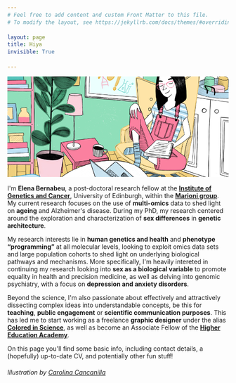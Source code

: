 ```yaml
---
# Feel free to add content and custom Front Matter to this file.
# To modify the layout, see https://jekyllrb.com/docs/themes/#overriding-theme-defaults

layout: page
title: Hiya
invisible: True

---
```


![Header](assets/img/header.png)

I'm **Elena Bernabeu**, a post-doctoral research fellow at the **[Institute of Genetics and Cancer](https://www.ed.ac.uk/institute-genetics-cancer)**, University of Edinburgh, within the **[Marioni group](https://marioni-group.owlstown.net/)**. My current research focuses on the use of **multi-omics** data to shed light on **ageing** and Alzheimer's disease. During my PhD, my research centered around the exploration and characterization of **sex differences** in **genetic architecture**.

My research interests lie in **human genetics and health** and **phenotype “programming”** at all molecular levels, looking to exploit omics data sets and large population cohorts to shed light on underlying biological pathways and mechanisms. More specifically, I'm heavily intereted in continuing my research looking into **sex as a biological variable** to promote equality in health and precision medicine, as well as delving into genomic psychiatry, with a focus on **depression and anxiety disorders**.

Beyond the science, I'm also passionate about effectively and attractively dissecting complex ideas into understandable concepts, be this for **teaching**, **public engagement** or **scientific communication purposes**. This has led me to start working as a freelance **graphic designer** under the alias **[Colored in Science](https://www.behance.net/coloredinscience)**, as well as become an Associate Fellow of the **[Higher Education Academy](https://www.advance-he.ac.uk/)**. 

On this page you'll find some basic info, including contact details, a (hopefully) up-to-date CV, and potentially other fun stuff!

###### Illustration by [Carolina Cancanilla](https://www.carolinacancanilla.com/)

